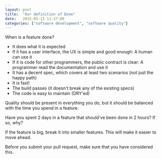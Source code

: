 ```yaml
---
layout: post
title:  "Our definition of Done"
date:   2015-05-13 11:37:00
categories: ["software development", "software quality"]
---
```


When is a feature done?

* It does what it is expected
* If it has a user interface, the UX is simple and good enough: A human can use it
* If it is code for other programmers, the public contract is clear: A programmer read the documentation and use it
* It has a decent spec, which covers at least two scenarios (not just the happy path)
* It is fast!
* The build passes (it doesn't break any of the existing specs)
* The code is easy to maintain (DRY'ed)

Quality should be present in everything you do, but it should be balanced with the time you spend in a feature.

Have you spent 2 days in a feature that should've been done in 2 hours? If so, why?

If the feature is big, break it into smaller features. This will make it easier to move ahead.

Before you submit your pull request, make sure that you have considered this.
